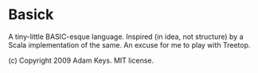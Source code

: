 # Basick

A tiny-little BASIC-esque language. Inspired (in idea, not structure) by a Scala implementation of the same. An excuse for me to play with Treetop.

(c) Copyright 2009 Adam Keys. MIT license.
